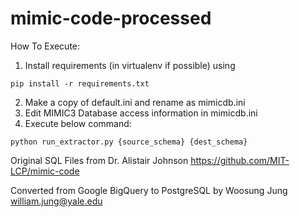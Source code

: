 # mimic-code-processed

How To Execute:

1. Install requirements (in virtualenv if possible) using
```
pip install -r requirements.txt
```
2. Make a copy of default.ini and rename as mimicdb.ini
3. Edit MIMIC3 Database access information in mimicdb.ini
4. Execute below command:
```
python run_extractor.py {source_schema} {dest_schema}
```

Original SQL Files from Dr. Alistair Johnson
https://github.com/MIT-LCP/mimic-code

Converted from Google BigQuery to PostgreSQL
by Woosung Jung
william.jung@yale.edu
